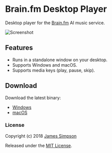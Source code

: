 # Brain.fm Desktop Player
Desktop player for the [Brain.fm](https://brain.fm/) AI music service.

![Screenshot](https://s3.amazonaws.com/howler.js/brain-fm-screenshot.png)

## Features
* Runs in a standalone window on your desktop.
* Supports Windows and macOS.
* Supports media keys (play, pause, skip).

## Download
Download the latest binary:

* [Windows](https://github.com/goldfire/Brain.fm-Desktop-Player/releases/download/v1.0.0/Brain.fm.exe)
* [macOS](https://github.com/goldfire/Brain.fm-Desktop-Player/releases/download/v1.0.0/Brain.fm.dmg)

### License

Copyright (c) 2018 [James Simpson](https://twitter.com/GoldFireStudios)

Released under the [MIT License](https://github.com/goldfire/Brain.fm-Desktop-Player/blob/master/LICENSE.md).